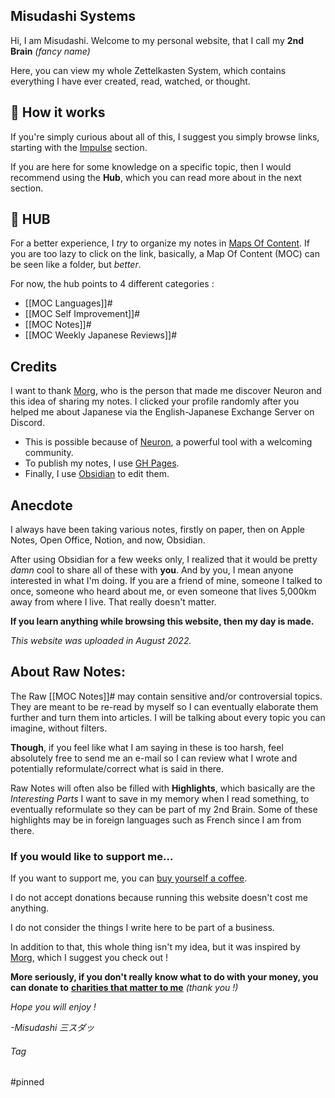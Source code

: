 

## Misudashi Systems

Hi, I am Misudashi. Welcome to my personal website, that I call my **2nd Brain** *(fancy name)*

Here, you can view my whole Zettelkasten System, which contains everything I have ever created, read, watched, or thought.

## 📌 How it works

If you're simply curious about all of this, I suggest you simply browse links, starting with the [Impulse](https://misudashi.github.io/systems/impulse) section.

If you are here for some knowledge on a specific topic, then I would recommend using the **Hub**, which you can read more about in the next section.

## 📌 HUB

For a better experience, I *try* to organize my notes in [Maps Of Content](https://justgage.github.io/moc.md). If you are too lazy to click on the link, basically, a Map Of Content (MOC) can be seen like a folder, but *better*.

For now, the hub points to 4 different categories :
- [[MOC Languages]]#
- [[MOC Self Improvement]]#
- [[MOC Notes]]#
- [[MOC Weekly Japanese Reviews]]#

##  Credits

I want to thank [Morg](https://morg.systems/), who is the person that made me discover Neuron and this idea of sharing my notes. I clicked your profile randomly after you helped me about Japanese via the English-Japanese Exchange Server on Discord.

- This is possible because of [Neuron](https://neuron.zettel.page/), a powerful tool with a welcoming community.
- To publish my notes, I use [GH Pages](https://pages.github.com/).
- Finally, I use [Obsidian](https://obsidian.md/) to edit them.

## Anecdote

I always have been taking various notes, firstly on paper, then on Apple Notes, Open Office, Notion, and now, Obsidian.

After using Obsidian for a few weeks only, I realized that it would be pretty *damn* cool to share all of these with **you**. And by you, I mean anyone interested in what I'm doing. If you are a friend of mine, someone I talked to once, someone who heard about me, or even someone that lives 5,000km away from where I live. That really doesn't matter.

**If you learn anything while browsing this website, then my day is made.**

*This website was uploaded in August 2022.*

## About Raw Notes:

The Raw [[MOC Notes]]# may contain sensitive and/or controversial topics. They are meant to be re-read by myself so I can eventually elaborate them further and turn them into articles. I will be talking about every topic you can imagine, without filters. 

**Though**, if you feel like what I am saying in these is too harsh, feel absolutely free to send me an e-mail so I can review what I wrote and potentially reformulate/correct what is said in there. 

Raw Notes will often also be filled with **Highlights**, which basically are the *Interesting Parts* I want to save in my memory when I read something, to eventually reformulate so they can be part of my 2nd Brain. Some of these highlights may be in foreign languages such as French since I am from there.

### If you would like to support me...

If you want to support me, you can [buy yourself a coffee]().

I do not accept donations because running this website doesn't cost me anything. 

I do not consider the things I write here to be part of a business.

In addition to that, this whole thing isn't my idea, but it was inspired by [Morg](https://morg.systems), which I suggest you check out !

**More seriously, if you don't really know what to do with your money, you can donate to** [**charities that matter to me**](https://www.google.com/search?q=i+want+to+donate+money+to+help+cervix+cancer+research.&source=lmns&bih=617&biw=414&prmd=niv&sa=X&ved=2ahUKEwic-u3R-ub5AhUPixoKHV-lB44Q_AUoAHoECAAQBA&pccc=1) *(thank you !)*


*Hope you will enjoy !*

*-Misudashi 三スダッ*



###### Tag
#pinned
